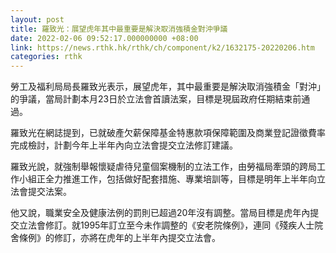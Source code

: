 ```yaml
---
layout: post
title: 羅致光：展望虎年其中最重要是解決取消強積金對沖爭議
date: 2022-02-06 09:52:17.000000000 +08:00
link: https://news.rthk.hk/rthk/ch/component/k2/1632175-20220206.htm
categories: rthk
---
```


勞工及福利局局長羅致光表示，展望虎年，其中最重要是解決取消強積金「對沖」的爭議，當局計劃本月23日於立法會首讀法案，目標是現屆政府任期結束前通過。

羅致光在網誌提到，已就破產欠薪保障基金特惠款項保障範圍及商業登記證徵費率完成檢討，計劃今年上半年內向立法會提交立法修訂建議。

羅致光說，就強制舉報懷疑虐待兒童個案機制的立法工作，由勞福局牽頭的跨局工作小組正全力推進工作，包括做好配套措施、專業培訓等，目標是明年上半年向立法會提交法案。

他又說，職業安全及健康法例的罰則已超過20年沒有調整。當局目標是虎年內提交立法會修訂。就1995年訂立至今未作調整的《安老院條例》，連同《殘疾人士院舍條例》的修訂，亦將在虎年的上半年內提交立法會。
